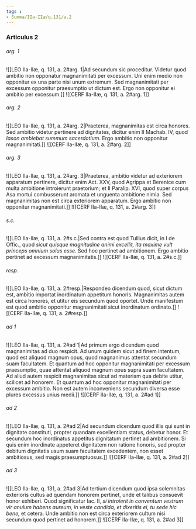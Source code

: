 ```yaml
---
tags : 
- Summa/IIa-IIæ/q.131/a.2
---
```


### Articulus 2

###### arg. 1
![[LEO IIa-IIæ, q. 131, a. 2#arg. 1|Ad secundum sic proceditur. Videtur quod ambitio non opponatur magnanimitati per excessum. Uni enim medio non opponitur ex una parte nisi unum extremum. Sed magnanimitati per excessum opponitur praesumptio ut dictum est. Ergo non opponitur ei ambitio per excessum.]]
![[CERF IIa-IIæ, q. 131, a. 2#arg. 1]]

###### arg. 2
![[LEO IIa-IIæ, q. 131, a. 2#arg. 2|Praeterea, magnanimitas est circa honores. Sed ambitio videtur pertinere ad dignitates, dicitur enim II Machab. IV, quod *Iason ambiebat summum sacerdotium*. Ergo ambitio non opponitur magnanimitati.]]
![[CERF IIa-IIæ, q. 131, a. 2#arg. 2]]

###### arg. 3
![[LEO IIa-IIæ, q. 131, a. 2#arg. 3|Praeterea, ambitio videtur ad exteriorem apparatum pertinere, dicitur enim Act. XXV, quod Agrippa et Berenice cum multa ambitione introierunt praetorium; et II Paralip. XVI, quod super corpus Asa mortui combusserunt aromata et unguenta ambitione nimia. Sed magnanimitas non est circa exteriorem apparatum. Ergo ambitio non opponitur magnanimitati.]]
![[CERF IIa-IIæ, q. 131, a. 2#arg. 3]]

###### s.c.
![[LEO IIa-IIæ, q. 131, a. 2#s.c.|Sed contra est quod Tullius dicit, in I de Offic., quod *sicut quisque magnitudine animi excellit, ita maxime vult princeps omnium solus esse*. Sed hoc pertinet ad ambitionem. Ergo ambitio pertinet ad excessum magnanimitatis.]]
![[CERF IIa-IIæ, q. 131, a. 2#s.c.]]

###### resp.
![[LEO IIa-IIæ, q. 131, a. 2#resp.|Respondeo dicendum quod, sicut dictum est, ambitio importat inordinatum appetitum honoris. Magnanimitas autem est circa honores, et utitur eis secundum quod oportet. Unde manifestum est quod ambitio opponitur magnanimitati sicut inordinatum ordinato.]]
![[CERF IIa-IIæ, q. 131, a. 2#resp.]]

###### ad 1
![[LEO IIa-IIæ, q. 131, a. 2#ad 1|Ad primum ergo dicendum quod magnanimitas ad duo respicit. Ad unum quidem sicut ad finem intentum, quod est aliquod magnum opus, quod magnanimus attentat secundum suam facultatem. Et quantum ad hoc opponitur magnanimitati per excessum praesumptio, quae attentat aliquod magnum opus supra suam facultatem. Ad aliud autem respicit magnanimitas sicut ad materiam qua debite utitur, scilicet ad honorem. Et quantum ad hoc opponitur magnanimitati per excessum ambitio. Non est autem inconveniens secundum diversa esse plures excessus unius medii.]]
![[CERF IIa-IIæ, q. 131, a. 2#ad 1]]

###### ad 2
![[LEO IIa-IIæ, q. 131, a. 2#ad 2|Ad secundum dicendum quod illis qui sunt in dignitate constituti, propter quandam excellentiam status, debetur honor. Et secundum hoc inordinatus appetitus dignitatum pertinet ad ambitionem. Si quis enim inordinate appeteret dignitatem non ratione honoris, sed propter debitum dignitatis usum suam facultatem excedentem, non esset ambitiosus, sed magis praesumptuosus.]]
![[CERF IIa-IIæ, q. 131, a. 2#ad 2]]

###### ad 3
![[LEO IIa-IIæ, q. 131, a. 2#ad 3|Ad tertium dicendum quod ipsa solemnitas exterioris cultus ad quendam honorem pertinet, unde et talibus consuevit honor exhiberi. Quod significatur Iac. II, *si introierit in conventum vestrum vir anulum habens aureum, in veste candida, et dixeritis ei, tu sede hic bene,* et cetera. Unde ambitio non est circa exteriorem cultum nisi secundum quod pertinet ad honorem.]]
![[CERF IIa-IIæ, q. 131, a. 2#ad 3]]


